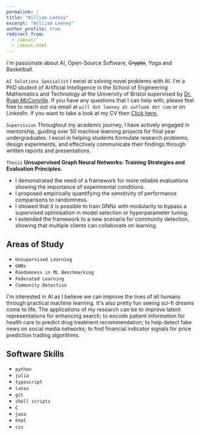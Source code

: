 ```yaml
---
permalink: /
title: "William Leeney"
excerpt: "William Leeney"
author_profile: true
redirect_from: 
  - /about/
  - /about.html
---
```


I'm passionate about AI, Open-Source Software, ~~Crypto~~, Yoga and Basketball.  

`AI Solutions Specialist` I excel at solving novel problems with AI. I'm a PhD student of Artificial Intelligence in the School of Engineering Mathematics and Technology at the University of Bristol supervised by [Dr. Ryan McConville](https://ryanmcconville.com). If you have any questions that I can help with, please feel free to reach out via email at `will dot leeney at outlook dot com` or on LinkedIn. If you want to take a look at my CV then <a href="/files/willleeney.pdf" download="willleeney.pdf">Click here.</a>  

`Supervision` Throughout my academic journey, I have actively engaged in mentorship, guiding over 50 machine learning projects for final year undergraduates. I excel in helping students formulate research problems, design experiments, and effectively communicate their findings through written reports and presentations.

`Thesis` <b>Unsupervised Graph Neural Networks: Training Strategies and Evaluation Principles.</b> 
- I demonstrated the need of a framework for more reliable evaluations showing the importance of experimental conditions. 
- I proposed empirically quantifying the sensitivity of performance
comparisons to randomness.
- I showed that it is possible to train GNNs with modularity to bypass a supervised optimisation in model selection
or hyperparameter tuning.
- I extended the framework to a new scenario for community detection, showing that multiple clients can collaborate on learning. 


Areas of Study
---
- `Unsupervised Learning`
- `GNNs`
- `Randomness in ML Benchmarking`
- `Federated Learning`
- `Community Detection`

I'm interested in AI as I believe we can improve the lives of all humans through practical machine learning. It's also pretty fun seeing sci-fi dreams come to life. The applications of my research can be to improve latent representations for enhancing search; to encode patient information for health care to predict drug treatment recommendation; to help detect fake news on social media networks; to find financial indicator signals for price prediction trading algorithms. 

Software Skills
--- 
- `python`
- `julia`
- `typescript`
- `latex`
- `git`
- `shell scripts`
- `C`
- `java`
- `html`
- `css`